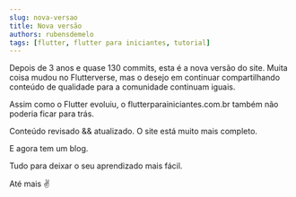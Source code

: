 ```yaml
---
slug: nova-versao
title: Nova versão
authors: rubensdemelo
tags: [flutter, flutter para iniciantes, tutorial]
---
```


Depois de 3 anos e quase 130 commits, esta é a nova versão do site. Muita coisa mudou no Flutterverse, mas o desejo em continuar compartilhando conteúdo de qualidade para a comunidade continuam iguais.

Assim como o Flutter evoluiu, o flutterparainiciantes.com.br também não poderia ficar para trás.

Conteúdo revisado && atualizado. O site está muito mais completo. 

E agora tem um blog. 

Tudo para deixar o seu aprendizado mais fácil.

Até mais ✌️